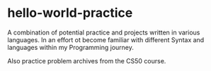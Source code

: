 # hello-world-practice
A combination of potential practice and projects written in various languages. In an effort ot become familiar with different Syntax and languages within my Programming journey.

Also practice problem archives from the CS50 course.
